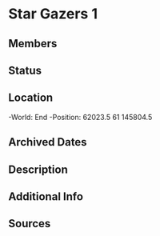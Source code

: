 # Star Gazers 1

## Members

## Status

## Location
-World: End
-Position: 62023.5 61 145804.5

## Archived Dates

## Description

## Additional Info

## Sources
